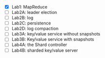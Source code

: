 - [x]  Lab1:    MapReduce
- [ ]  Lab2A: leader election
- [ ]  Lab2B: log
- [ ]  Lab2C: persistence
- [ ]  Lab2D: log compaction
- [ ]  Lab3A: key/value service without snapshots
- [ ]  Lab3B: Key/value service with snapshots
- [ ]  Lab4A: the Shard controller
- [ ]  Lab4B: sharded key/value server

